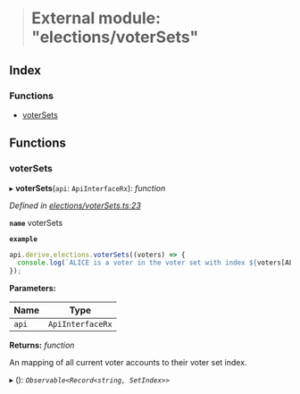 > # External module: "elections/voterSets"

## Index

### Functions

* [voterSets](_elections_votersets_.md#votersets)

## Functions

###  voterSets

▸ **voterSets**(`api`: `ApiInterfaceRx`): *function*

*Defined in [elections/voterSets.ts:23](https://github.com/polkadot-js/api/blob/43ca02b/packages/api-derive/src/elections/voterSets.ts#L23)*

**`name`** voterSets

**`example`** 
<BR>

```javascript
api.derive.elections.voterSets((voters) => {
  console.log(`ALICE is a voter in the voter set with index ${voters[ALICE].toString()}.`);
});
```

**Parameters:**

Name | Type |
------ | ------ |
`api` | `ApiInterfaceRx` |

**Returns:** *function*

An mapping of all current voter accounts to their voter set index.

▸ (): *`Observable<Record<string, SetIndex>>`*